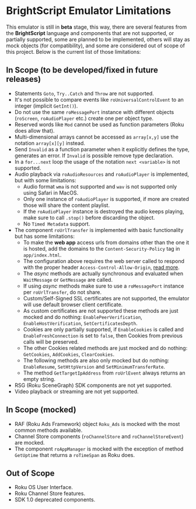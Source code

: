 # BrightScript Emulator Limitations

This emulator is still in **beta** stage, this way, there are several features from the **BrightScript** language and components that are not supported, or partially supported, some are planned to be implemented, others will stay as mock objects (for compatibility), and some are considered out of scope of this project. Below is the current list of those limitations:

## In Scope (to be developed/fixed in future releases)

*   Statements `Goto`, `Try..Catch` and `Throw` are not supported.
*   It's not possible to compare events like `roUniversalControlEvent` to an integer (implicit `GetInt()`).
*   Do not use the same `roMessagePort` instance with different objects (`roScreen`, `roAudioPlayer` etc.) create one per object type.
*   Reserved words like `Mod` cannot be used as function parameters (Roku does allow that).
*   Multi-dimensional arrays cannot be accessed as `array[x,y]` use the notation `array[x][y]` instead.
*   Send `Invalid` as a function parameter when it explicitly defines the type, generates an error. If `Invalid` is possible remove type declaration.
*   In a `for...next` loop the usage of the notation `next <variable>` is not supported.
*   Audio playback via `roAudioResources` and `roAudioPlayer` is implemented, but with some limitations:
    - Audio format `wma` is not supported and `wav` is not supported only using Safari in MacOS.
    - Only one instance of `roAudioPlayer` is supported, if more are created those will share the content playlist.
    - If the `roAudioPlayer` instance is destroyed the audio keeps playing, make sure to call `.stop()` before discarding the object.
    - No `Timed Metadata` support.
*   The component `roUrlTransfer` is implemented with basic functionality but has some limitations:
    - To make the **web app** access urls from domains other than the one it is hosted, add the domains to the `Content-Security-Policy` tag in `app/index.html`.
    - The configuration above requires the web server called to respond with the proper header `Access-Control-Allow-Origin`, [read more](https://developer.mozilla.org/en-US/docs/Web/HTTP/CSP).
    - The _async_ methods are actually synchronous and evaluated when `WaitMessage` or `GetMessage` are called.
    - If using _async_ methods make sure to use a `roMessagePort` instance per `roUrlTransfer`, do not share.
    - Custom/Self-Signed SSL certificates are not supported, the emulator will use default browser client certificate.
    - As custom certificates are not supported these methods are just mocked and do nothing: `EnablePeerVerification`, `EnableHostVerification`, `SetCertificatesDepth`.
    - Cookies are only partially supported, if `EnableCookies` is called and `EnableFreshConnection` is set to `false`, then Cookies from previous calls will be preserved.
    - The other Cookies related methods are just mocked and do nothing: `GetCookies`, `AddCookies`, `ClearCookies`.
    - The following methods are also only mocked but do nothing: `EnableResume`, `SetHttpVersion` and `SetMinimumTransferRate`.
    - The method `GetTargetIpAddress` from `roUrlEvent` always returns an empty string.
*   RSG (Roku SceneGraph) SDK components are not yet supported.
*   Video playback or streaming are not yet supported.

## In Scope (mocked)

*   RAF (Roku Ads Framework) object `Roku_Ads` is mocked with the most common methods available.
*   Channel Store components (`roChannelStore` and `roChannelStoreEvent`) are mocked.
*   The component `roAppManager` is mocked with the exception of method `GetUptime` that returns a `roTimeSpan` as Roku does.

## Out of Scope
*   Roku OS User Interface.
*   Roku Channel Store features.
*   SDK 1.0 deprecated components.
